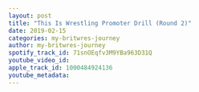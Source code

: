 ```yaml
---
layout: post
title: "This Is Wrestling Promoter Drill (Round 2)"
date: 2019-02-15
categories: my-britwres-journey
author: my-britwres-journey
spotify_track_id: 71snOEqfv3M9YBa963D31Q
youtube_video_id: 
apple_track_id: 1000484924136
youtube_metadata: 
---
```

